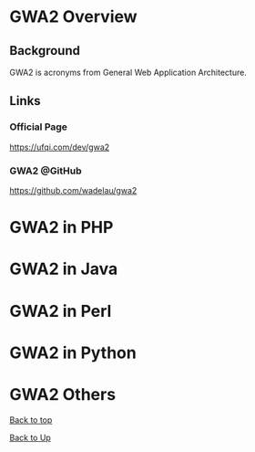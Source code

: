 
# GWA2 Overview

## Background

GWA2 is acronyms from General Web Application Architecture.
 

## Links

### Official Page
https://ufqi.com/dev/gwa2

### GWA2 @GitHub
https://github.com/wadelau/gwa2



# GWA2 in PHP


# GWA2 in Java

# GWA2 in Perl

# GWA2 in Python

# GWA2 Others


[Back to top](gwa2/index)

[Back to Up](index)

<!--stackedit_data:
eyJoaXN0b3J5IjpbLTMzNzgwMjUzNCwyMTA3NDEwNzJdfQ==
-->